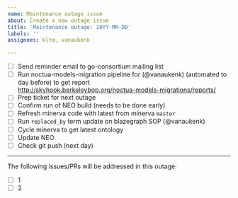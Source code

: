 ```yaml
---
name: Maintenance outage issue
about: Create a new outage issue
title: 'Maintenance outage: 20YY-MM-DD'
labels: ''
assignees: kltm, vanaukenk

---
```


- [ ] Send reminder email to go-consortium mailing list
- [ ] Run noctua-models-migration pipeline for (@vanaukenk) (automated to day before) to get report <br /> http://skyhook.berkeleybop.org/noctua-models-migrations/reports/
- [ ] Prep ticket for next outage
- [ ] Confirm run of NEO build (needs to be done early)
- [ ] Refresh minerva code with latest from minerva `master`
- [ ] Run `replaced_by` term update on blazegraph SOP (@vanaukenk)
- [ ] Cycle minerva to get latest ontology
- [ ] Update NEO
- [ ] Check git push (next day)

---

The following issues/PRs will be addressed in this outage:

- [ ] 1
- [ ] 2
